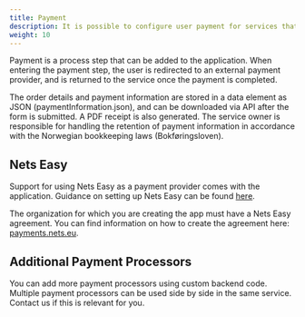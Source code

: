```yaml
---
title: Payment
description: It is possible to configure user payment for services that are fee-based or where it is allowed to charge a fee.
weight: 10
---
```


Payment is a process step that can be added to the application.
When entering the payment step, the user is redirected to an external payment provider, and is returned to the service once the payment is completed.

The order details and payment information are stored in a data element as JSON (paymentInformation.json), and can be downloaded via API after the form is submitted. A PDF receipt is also generated. 
The service owner is responsible for handling the retention of payment information in accordance with the Norwegian bookkeeping laws (Bokføringsloven).

<object data="payment.drawio.svg" type="image/svg+xml" style="width: 100%;"></object>

## Nets Easy

Support for using Nets Easy as a payment provider comes with the application. Guidance on setting up Nets Easy can be found [here](/altinn-studio/guides/payment/).

The organization for which you are creating the app must have a Nets Easy agreement.
You can find information on how to create the agreement here: [payments.nets.eu](https://payments.nets.eu/en-GB/checkout).

## Additional Payment Processors

You can add more payment processors using custom backend code.
Multiple payment processors can be used side by side in the same service.
Contact us if this is relevant for you.